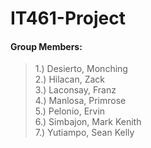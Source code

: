 # IT461-Project

#### Group Members:
> 1.) Desierto, Monching   
2.) Hilacan, Zack   
3.) Laconsay, Franz   
4.) Manlosa, Primrose   
5.) Pelonio, Ervin   
6.) Simbajon, Mark Kenith   
7.) Yutiampo, Sean Kelly   
